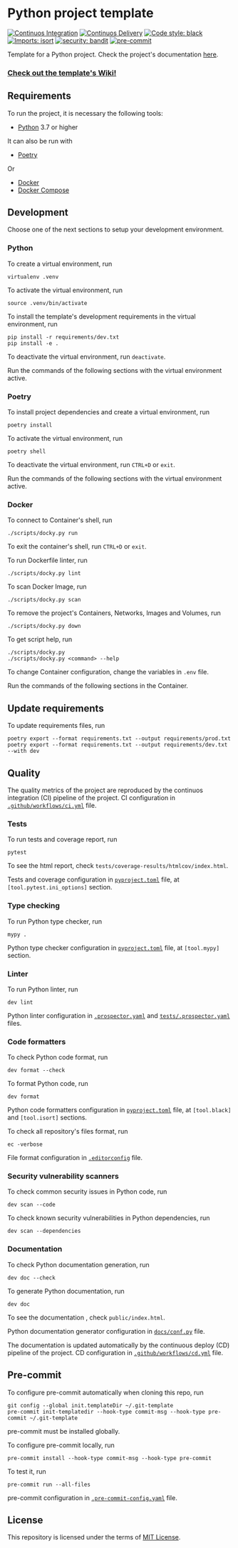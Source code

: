 # Python project template

[![Continuos Integration](https://github.com/mateusoliveira43/python-project-template/actions/workflows/ci.yml/badge.svg)](https://github.com/mateusoliveira43/python-project-template/actions)
[![Continuos Delivery](https://github.com/mateusoliveira43/python-project-template/actions/workflows/cd.yml/badge.svg)](https://github.com/mateusoliveira43/python-project-template/actions)
[![Code style: black](https://img.shields.io/badge/code%20style-black-000000.svg)](https://github.com/psf/black)
[![Imports: isort](https://img.shields.io/badge/%20imports-isort-%231674b1?style=flat&labelColor=ef8336)](https://pycqa.github.io/isort/)
[![security: bandit](https://img.shields.io/badge/security-bandit-yellow.svg)](https://github.com/PyCQA/bandit)
[![pre-commit](https://img.shields.io/badge/pre--commit-enabled-brightgreen?logo=pre-commit&logoColor=white)](https://github.com/pre-commit/pre-commit)

Template for a Python project. Check the project's documentation [here](https://mateusoliveira43.github.io/python-project-template/).

### [Check out the template's Wiki!](https://github.com/mateusoliveira43/python-project-template/wiki)

## Requirements

To run the project, it is necessary the following tools:

- [Python](https://wiki.python.org/moin/BeginnersGuide/Download) 3.7 or higher

It can also be run with

- [Poetry](https://python-poetry.org/docs/#installation)

Or

- [Docker](https://docs.docker.com/get-docker/)
- [Docker Compose](https://docs.docker.com/compose/install/)

## Development

Choose one of the next sections to setup your development environment.

### Python

To create a virtual environment, run
```
virtualenv .venv
```

To activate the virtual environment, run
```
source .venv/bin/activate
```

To install the template's development requirements in the virtual environment, run
```
pip install -r requirements/dev.txt
pip install -e .
```

To deactivate the virtual environment, run `deactivate`.

Run the commands of the following sections with the virtual environment active.

### Poetry

To install project dependencies and create a virtual environment, run
```
poetry install
```

To activate the virtual environment, run
```
poetry shell
```

To deactivate the virtual environment, run `CTRL+D` or `exit`.

Run the commands of the following sections with the virtual environment active.

### Docker

To connect to Container's shell, run
```
./scripts/docky.py run
```
To exit the container's shell, run `CTRL+D` or `exit`.

To run Dockerfile linter, run
```
./scripts/docky.py lint
```

To scan Docker Image, run
```
./scripts/docky.py scan
```

To remove the project's Containers, Networks, Images and Volumes, run
```
./scripts/docky.py down
```

To get script help, run
```
./scripts/docky.py
./scripts/docky.py <command> --help
```

To change Container configuration, change the variables in `.env` file.

Run the commands of the following sections in the Container.

## Update requirements

To update requirements files, run
```
poetry export --format requirements.txt --output requirements/prod.txt
poetry export --format requirements.txt --output requirements/dev.txt --with dev
```

## Quality

The quality metrics of the project are reproduced by the continuos integration (CI) pipeline of the project. CI configuration in [`.github/workflows/ci.yml`](.github/workflows/ci.yml) file.

### Tests

To run tests and coverage report, run
```
pytest
```

To see the html report, check `tests/coverage-results/htmlcov/index.html`.

Tests and coverage configuration in [`pyproject.toml`](pyproject.toml) file, at `[tool.pytest.ini_options]` section.

### Type checking

To run Python type checker, run
```
mypy .
```

Python type checker configuration in [`pyproject.toml`](pyproject.toml) file, at `[tool.mypy]` section.

### Linter

To run Python linter, run
```
dev lint
```

Python linter configuration in [`.prospector.yaml`](.prospector.yaml) and [`tests/.prospector.yaml`](tests/.prospector.yaml) files.

### Code formatters

To check Python code format, run
```
dev format --check
```

To format Python code, run
```
dev format
```

Python code formatters configuration in [`pyproject.toml`](pyproject.toml) file, at `[tool.black]` and `[tool.isort]` sections.

To check all repository's files format, run
```
ec -verbose
```

File format configuration in [`.editorconfig`](.editorconfig) file.

### Security vulnerability scanners

To check common security issues in Python code, run
```
dev scan --code
```

To check known security vulnerabilities in Python dependencies, run
```
dev scan --dependencies
```

### Documentation

To check Python documentation generation, run
```
dev doc --check
```

To generate Python documentation, run
```
dev doc
```
To see the documentation , check `public/index.html`.

Python documentation generator configuration in [`docs/conf.py`](docs/conf.py) file.

The documentation is updated automatically by the continuous deploy (CD) pipeline of the project. CD configuration in [`.github/workflows/cd.yml`](.github/workflows/cd.yml) file.

## Pre-commit

To configure pre-commit automatically when cloning this repo, run
```
git config --global init.templateDir ~/.git-template
pre-commit init-templatedir --hook-type commit-msg --hook-type pre-commit ~/.git-template
```
pre-commit must be installed globally.

To configure pre-commit locally, run
```
pre-commit install --hook-type commit-msg --hook-type pre-commit
```

To test it, run
```
pre-commit run --all-files
```

pre-commit configuration in [`.pre-commit-config.yaml`](.pre-commit-config.yaml) file.

## License

This repository is licensed under the terms of [MIT License](LICENSE).

